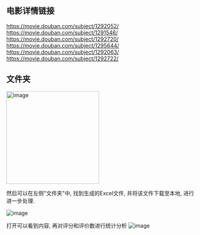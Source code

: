 ## 电影详情链接
https://movie.douban.com/subject/1292052/
https://movie.douban.com/subject/1291546/
https://movie.douban.com/subject/1292720/
https://movie.douban.com/subject/1295644/
https://movie.douban.com/subject/1292063/
https://movie.douban.com/subject/1292722/

## 文件夹
<img width="243" alt="image" src="https://github.com/Lxieshan/code_record/assets/48934924/17aad37e-e0d2-421a-b014-5dde70141cbb">


然后可以在左侧"文件夹"中, 找到生成的Excel文件, 并将该文件下载至本地, 进行进一步处理.



![image](https://github.com/Lxieshan/code_record/assets/48934924/f6e35fa0-35ec-4151-b7bb-0505a93c4cea)

打开可以看到内容, 再对评分和评价数进行统计分析
![image](https://github.com/Lxieshan/code_record/assets/48934924/804d4bf6-d6dc-4f7c-9dc7-a48d20fabbe9)
